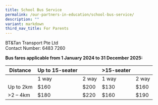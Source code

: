 ```yaml
---
title: School Bus Service
permalink: /our-partners-in-education/school-bus-service/
description: ""
variant: markdown
third_nav_title: For Parents
---
```

BT&amp;Tan Transport Pte Ltd <br>
Contact Number: 6483 7260

**Bus fares applicable from 1 January 2024 to 31 December 2025:**

|     Distance       |     Up to 15-seater     |              |     &gt;15-seater     |              |
|--------------------|-------------------------|--------------|--------------------|--------------|
|                    |     1 way               |     2 way    |     1 way          |     2 way    |
|     Up to 2km      |     $160                |     $200     |     $130           |     $160     |
|     &gt;2 – 4km       |     $180                |     $220     |     $160           |     $190     |